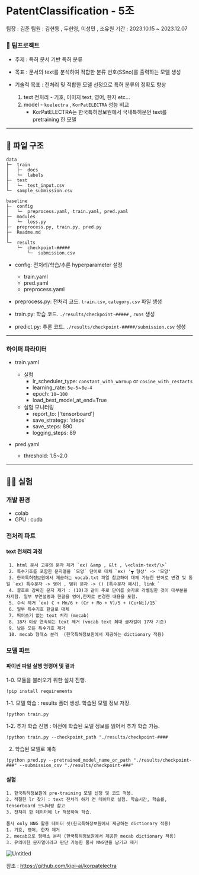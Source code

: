 # PatentClassification - 5조
팀장 : 김준
팀원 : 김현동 , 두현영, 이성민 , 조유원
기간 : 2023.10.15 ~ 2023.12.07

### :european_post_office: 팀프로젝트
- 주제 : 특허 문서 기반 특허 분류

- 목표 : 문서의 text를 분석하여 적합한 분류 번호(SSno)를 출력하는 모델 생성

- 기술적 목표 : 전처리 및 적합한 모델 선정으로 특허 분류의 정확도 향상
  1. text 전처리 - 기호, 이미지 text, 영어, 한자 etc...
  2. model - `koelectra` , `KorPatELECTRA` 성능 비교
     * KorPatELECTRA는 한국특허정보원에서 국내특허문언 text를 pretraining 한 모델
---------------

## :memo: 파일 구조
```
data
├─  train
│   ├─  docs
│   └─  labels
├─  test
│   └─  test_input.csv
└─  sample_submission.csv

baseline
├─  config
│   └─  preprocess.yaml, train.yaml, pred.yaml
├─  modules
│   └─  loss.py
├─  preprocess.py, train.py, pred.py
├─  Readme.md
│ 
└─  results
    └─  checkpoint-#####
        └─  submission.csv
```
- config: 전처리/학습/추론 hyperparameter 설정
  - train.yaml
  - pred.yaml
  - preprocess.yaml

- preprocess.py: 전처리 코드. `train.csv`, `category.csv` 파일 생성
- train.py: 학습 코드. `./results/checkpoint-#####` , `runs` 생성
- predict.py: 추론 코드. `./results/checkpoint-#####/submission.csv` 생성

--------------------
### 하이퍼 파라미터
- train.yaml
  - 실험
      - lr_scheduler_type: `constant_with_warmup` or `cosine_with_restarts`
      - learning_rate: `5e-5`~`8e-4`
      - epoch: `10`~`100`
      - load_best_model_at_end=True
  - 실험 모니터링
    - report_to: ['tensorboard']
    - save_strategy: 'steps'
    - save_steps: 890
    - logging_steps: 89
  
- pred.yaml 
  - threshold: 1.5~2.0
------------------------------

## 👨‍💻 실험
### 개발 환경
  - colab
  - GPU : cuda
    
### 전처리 파트
   #### text 전처리 과정
     1. html 문서 고유의 문자 제거 `ex) &amp , &lt , \<claim-text/\>`
     2. 특수기호를 포함한 문자열을 `모양` 단어로 대체 `ex) '┳ 형상' -> '모양'
     3. 한국특허정보원에서 제공하는 vocab.txt 파일 참고하여 대체 가능한 단어로 변경 및 통일 `ex) 특수문자 -> 영어 , 범위 문자 -> () [특수문자 예시], link ` 
     4. 괄호로 감싸진 문자 제거 : (10)과 같이 주로 단어를 숫자로 라벨링한 것이 대부분을 차지함. 일부 부연설명과 한글을 영어,한자로 변경한 내용을 포함.
     5. 수식 제거 `ex) C + Mn/6 + (Cr + Mo + V)/5 + (Cu+Ni)/15`
     6. 일부 특수기호 한글로 대체
     7. 띄어쓰기 없는 text 처리 (mecab)
     8. 18자 이상 연속되는 text 제거 (vocab text 최대 글자길이 17자 기준)
     9. 남은 모든 특수기호 제거
     10. mecab 형태소 분리  (한국특허정보원에서 제공하는 dictionary 적용)
     

### 모델 파트
  #### 파이썬 파일 실행 명령어 및 결과
  1-0. 모듈을 불러오기 위한 설치 진행.

    !pip install requirements
    
  1-1. 모델 학습 : results 폴더 생성. 학습된 모델 정보 저장.
  
    !python train.py
  
  1-2. 추가 학습 진행 : 이전에 학습된 모델 정보를 읽어서 추가 학습 가능.
  
    !python train.py --checkpoint_path "./results/checkpoint-####

  2. 학습된 모델로 예측
    
    !python pred.py --pretrained_model_name_or_path "./results/checkpoint-###" --submission_csv "./results/checkpoint-###"
  
  #### 실험
  ```
  1. 한국특허정보원에 pre-training 모델 신청 및 코드 적용.
  2. 적절한 lr 찾기 : text 전처리 하기 전 데이터로 실험. 학습시간, 학습률, tensorboard 모니터링 참고
  3. 전처리 한 데이터에 lr 적용하여 학습.

  품사 only NNG 활용 데이터 셋(한국특허정보원에서 제공하는 dictionary 적용) 
  1. 기호, 영어, 한자 제거
  2. mecab으로 형태소 분리 (한국특허정보원에서 제공한 mecab dictionary 적용)
  3. 유의미한 문자열이라고 판단 가능한 품사 NNG만을 남기고 제거
  ```

![Untitled](https://github.com/j8n17/PatentClassification/assets/100841549/e3473722-3bff-4653-b3fd-2af1f8fb1891)

참조 : https://github.com/kipi-ai/korpatelectra
